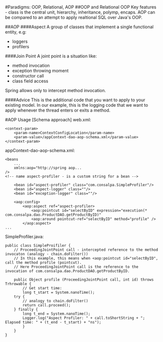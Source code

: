 #Paradigms: OOP, Relational, AOP
##OOP and Relational
OOP Key features - class is the central unit, hierarchy, inheritance, polymp, encaps.
AOP can be compared to an attempt to apply realtional SQL over Java's OOP.

##AOP
####Aspect
A group of classes that implement a single functional entity, e.g:

- loggers
-  profilers

####Join Point
A joint point is a situation like:

- method invocation
- exception throwing moment
- constructor call
- class field access

Spring allows only to intercept method invocation. 

####Advice
This is the additional code that you want to apply to your existing model. In our 
example, this is the logging code that we want to apply whenever the thread enters or exits a method.


#AOP Usage [Schema approach]
web.xml:
```
<context-param>
    <param-name>ContextConfigLocation</param-name>
    <param-value>/appContext-dao-aop-schema.xml</param-value>
</context-param>
```

appContext-dao-aop-schema.xml:
```
<beans 
    ...
    xmlns:aop="http://spring aop...
/>
<!-- name aspect-profiler - is a custom string for a bean -->

    <bean id="aspect-profiler" class="com.consalpa.SimpleProfiler"/>
    <bean id="aspect-logger" class=""/>
    <bean id="exception-logger" class=""/>

    <aop:config>
        <aop:aspect ref="aspect-profiler>
            <aop:pointcut id="selectByID" expression="execution(* com.consalpa.dao.ProductDAO.getProductByID)"
            <aop:around pointcut-ref="selectByID" method="profile" />
        </aop:aspect>
...
```
SimpleProfiler.java:
```
public class SimpleProifiler {
    // ProceedingJointPoint call - intercepted reference to the method invocaton (analogy - chain.doFilter())
    // In this example, this means when <aop:pointcut id="selectByID", call the method profile (pointcut).
    // Here ProceedingJointPoint call is the reference to the invocation of com.consalpa.dao.ProductDAO.getProductByID.
    
    public Object profile (ProceedingJointPoint call, int id) throws Trhrowable {
        // Get start time:
        long t_start = System.nanoTime();
    try {
        // analogy to chain.doFilter()
        return call.proceed();
    } finally {
        long t_end = System.nanoTime();
        Logger.log("Aspect Profiler: " + call.toShortString + ";  Elapsed time: " + (t_end - t_start) + "ns");
        }
    }
}
```